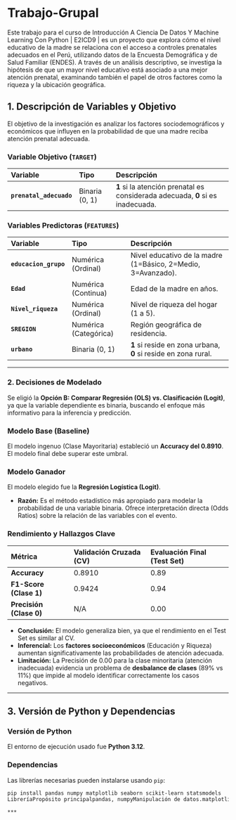 # Trabajo-Grupal
Este trabajo para el curso de Introducción A Ciencia De Datos Y Machine Learning Con Python | E2ICD9 | es un proyecto que explora cómo el nivel educativo de la madre se relaciona con el acceso a controles prenatales adecuados en el Perú, utilizando datos de la Encuesta Demográfica y de Salud Familiar (ENDES). A través de un análisis descriptivo, se investiga la hipótesis de que un mayor nivel educativo está asociado a una mejor atención prenatal, examinando también el papel de otros factores como la riqueza y la ubicación geográfica.


## 1. Descripción de Variables y Objetivo

El objetivo de la investigación es analizar los factores sociodemográficos y económicos que influyen en la probabilidad de que una madre reciba atención prenatal adecuada.

### Variable Objetivo (`TARGET`)

| Variable | Tipo | Descripción |
| :--- | :--- | :--- |
| **`prenatal_adecuado`** | Binaria (0, 1) | **1** si la atención prenatal es considerada adecuada, **0** si es inadecuada. |

### Variables Predictoras (`FEATURES`)

| Variable | Tipo | Descripción |
| :--- | :--- | :--- |
| **`educacion_grupo`** | Numérica (Ordinal) | Nivel educativo de la madre (1=Básico, 2=Medio, 3=Avanzado). |
| **`Edad`** | Numérica (Continua) | Edad de la madre en años. |
| **`Nivel_riqueza`** | Numérica (Ordinal) | Nivel de riqueza del hogar (1 a 5). |
| **`SREGION`** | Numérica (Categórica) | Región geográfica de residencia. |
| **`urbano`** | Binaria (0, 1) | **1** si reside en zona urbana, **0** si reside en zona rural. |

*** 

### 2. Decisiones de Modelado

Se eligió la **Opción B: Comparar Regresión (OLS) vs. Clasificación (Logit)**, ya que la variable dependiente es binaria, buscando el enfoque más informativo para la inferencia y predicción.

### Modelo Base (Baseline)

El modelo ingenuo (Clase Mayoritaria) estableció un **Accuracy del 0.8910**. El modelo final debe superar este umbral.

### Modelo Ganador

El modelo elegido fue la **Regresión Logística (Logit)**.

* **Razón:** Es el método estadístico más apropiado para modelar la probabilidad de una variable binaria. Ofrece interpretación directa (Odds Ratios) sobre la relación de las variables con el evento.

### Rendimiento y Hallazgos Clave

| Métrica | Validación Cruzada (CV) | Evaluación Final (Test Set) |
| :--- | :--- | :--- |
| **Accuracy** | 0.8910 | 0.89 |
| **F1-Score (Clase 1)** | 0.9424 | 0.94 |
| **Precisión (Clase 0)** | N/A | 0.00 |

* **Conclusión:** El modelo generaliza bien, ya que el rendimiento en el Test Set es similar al CV.
* **Inferencial:** Los **factores socioeconómicos** (Educación y Riqueza) aumentan significativamente las probabilidades de atención adecuada.
* **Limitación:** La Precisión de 0.00 para la clase minoritaria (atención inadecuada) evidencia un problema de **desbalance de clases** (89% vs 11%) que impide al modelo identificar correctamente los casos negativos.

***
## 3. Versión de Python y Dependencias

### Versión de Python
El entorno de ejecución usado fue **Python 3.12**.

### Dependencias

Las librerías necesarias pueden instalarse usando `pip`:

```bash
pip install pandas numpy matplotlib seaborn scikit-learn statsmodels
LibreríaPropósito principalpandas, numpyManipulación de datos.matplotlib, seabornVisualización.scikit-learnModelos de predicción y Validación Cruzada.statsmodelsInferencia estadística (OLS y Logit).

***
